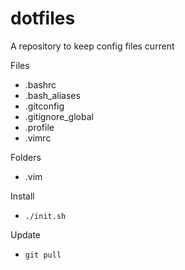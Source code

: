 # dotfiles
A repository to keep config files current

Files
 * .bashrc
 * .bash_aliases
 * .gitconfig
 * .gitignore_global
 * .profile
 * .vimrc

Folders
 * .vim

Install
 * `./init.sh`

Update
 * `git pull`

